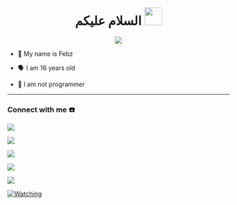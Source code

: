 <h1 align="center">السلام عليكم <img src="https://user-images.githubusercontent.com/1303154/88677602-1635ba80-d120-11ea-84d8-d263ba5fc3c0.gif" width="40px" alt=""><br></h1>

<p align="center">

  <img src="https://i.postimg.cc/pV16g617/20210925-181530.jpg" />

</p>

<p align="center">

- 👼 My name is Febz

- 🗣️ I am 16 years old 

- 🔭 I am not programmer

</p>

------

### Connect with me ☎️
<p align="center">

  <a href="https://instagram.com/febzabotz"><img src="https://img.shields.io/badge/Instagram-E4405F?style=for-the-badge&logo=instagram&logoColor=white"/> 

  <a href="https://wa.me/qr/7BT35T32O3YBO1"><img src="https://img.shields.io/badge/WhatsApp-25D366?style=for-the-badge&logo=whatsapp&logoColor=white" />

  <a href="https://youtu.be/WgeItwiifYs"><img src="https://img.shields.io/badge/YouTube FebZabotz-ff0000?style=for-the-badge&logo=youtube&logoColor=ff0000&link=https://youtube.com/channel/UCpFnVdrnk2qQpE3qWUSZ_hw" /><br>



  <a href="https://github.com/febzofc"><img src="https://img.shields.io/badge/-GitHub-black?style=flat-square&logo=github" /> 

  <a href="https://youtube.com/channel/UCpFnVdrnk2qQpE3qWUSZ_hw"><img src="https://img.shields.io/youtube/channel/subscribers/UCpFnVdrnk2qQpE3qWUSZ_hw?style=social" /> <br>

  <a href="https://komarev.com/ghpvc/?username=febzofc&color=blue&style=flat-square&label=Profile+Views"><img title="Watching" src="https://komarev.com/ghpvc/?username=febzofc&color=blue&style=flat-square&label=Profile+View"></a>

</p>







<!---
febzofc/febzofc is a ✨ special ✨ repository because its `README.md` (this file) appears on your GitHub profile.
You can click the Preview link to take a look at your changes.
--->
